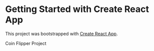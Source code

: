 # Getting Started with Create React App

This project was bootstrapped with [Create React App](https://github.com/facebook/create-react-app).

Coin Flipper Project